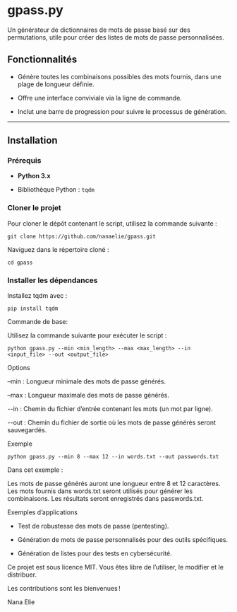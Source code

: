 # gpass.py

Un générateur de dictionnaires de mots de passe basé sur des permutations, utile pour créer des listes de mots de passe personnalisées.

## Fonctionnalités

- Génère toutes les combinaisons possibles des mots fournis, dans une plage de longueur définie.

- Offre une interface conviviale via la ligne de commande.

- Inclut une barre de progression pour suivre le processus de génération.

---

## Installation

### Prérequis

- **Python 3.x**

- Bibliothèque Python : `tqdm`

### Cloner le projet

Pour cloner le dépôt contenant le script, utilisez la commande suivante :

    git clone https://github.com/nanaelie/gpass.git

Naviguez dans le répertoire cloné :

    cd gpass

### Installer les dépendances

Installez tqdm avec :

    pip install tqdm

Commande de base:

Utilisez la commande suivante pour exécuter le script :

    python gpass.py --min <min_length> --max <max_length> --in <input_file> --out <output_file>


Options

–min : Longueur minimale des mots de passe générés.

–max : Longueur maximale des mots de passe générés.

--in : Chemin du fichier d’entrée contenant les mots (un mot par ligne).

--out : Chemin du fichier de sortie où les mots de passe générés seront sauvegardés.

Exemple

    python gpass.py --min 8 --max 12 --in words.txt --out passwords.txt


Dans cet exemple :

Les mots de passe générés auront une longueur entre 8 et 12 caractères. Les mots fournis dans words.txt seront utilisés pour générer les combinaisons. Les résultats seront enregistrés dans passwords.txt.

Exemples d’applications

* Test de robustesse des mots de passe (pentesting).

* Génération de mots de passe personnalisés pour des outils spécifiques.

* Génération de listes pour des tests en cybersécurité.

Ce projet est sous licence MIT. Vous êtes libre de l’utiliser, le modifier et le distribuer.

Les contributions sont les bienvenues !

Nana Elie
